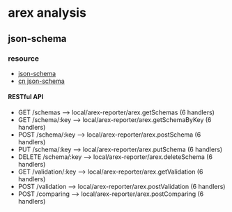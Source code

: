 # arex analysis

## json-schema
### resource
* [json-schema](http://json-schema.org/)
* [cn json-schema](https://json-schema.apifox.cn/)

#### RESTful API
* GET    /schemas                  --> local/arex-reporter/arex.getSchemas (6 handlers)
* GET    /schema/:key              --> local/arex-reporter/arex.getSchemaByKey (6 handlers)
* POST   /schema/:key              --> local/arex-reporter/arex.postSchema (6 handlers)
* PUT    /schema/:key              --> local/arex-reporter/arex.putSchema (6 handlers)
* DELETE /schema/:key              --> local/arex-reporter/arex.deleteSchema (6 handlers)
* GET    /validation/:key          --> local/arex-reporter/arex.getValidation (6 handlers)
* POST   /validation               --> local/arex-reporter/arex.postValidation (6 handlers)
* POST   /comparing                --> local/arex-reporter/arex.postComparing (6 handlers)
